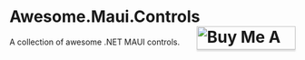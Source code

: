 # Awesome.Maui.Controls <a href="https://www.buymeacoffee.com/sirjohnk" target="_blank"><img src="https://www.buymeacoffee.com/assets/img/custom_images/orange_img.png" alt="Buy Me A Coffee" align="right" style="height: 41px !important;width: 174px !important;box-shadow: 0px 3px 2px 0px rgba(190, 190, 190, 0.5) !important;-webkit-box-shadow: 0px 3px 2px 0px rgba(190, 190, 190, 0.5) !important;" ></a>

A collection of awesome .NET MAUI controls.